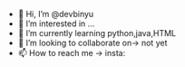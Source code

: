 - 👋 Hi, I’m @devbinyu
- 👀 I’m interested in ...
- 🌱 I’m currently learning python,java,HTML
- 💞️ I’m looking to collaborate on-> not yet
- 📫 How to reach me -> insta:

<!---
devbinyu/devbinyu is a ✨ special ✨ repository because its `README.md` (this file) appears on your GitHub profile.
You can click the Preview link to take a look at your changes.
--->
